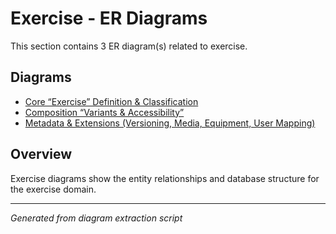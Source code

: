 # Exercise - ER Diagrams

This section contains 3 ER diagram(s) related to exercise.

## Diagrams

- [Core “Exercise” Definition & Classification](core_exercise_definition_classification.md)
- [Composition “Variants & Accessibility”](composition_variants_accessibility.md)
- [Metadata & Extensions (Versioning, Media, Equipment, User Mapping)](metadata_extensions_versioning_media_equipment_user_mapping.md)

## Overview

Exercise diagrams show the entity relationships and database structure for the exercise domain.

---
*Generated from diagram extraction script*
